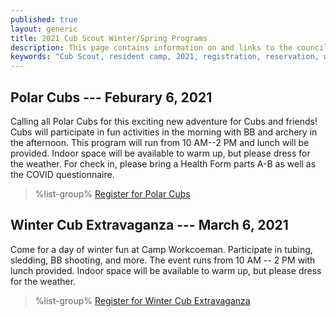 ```yaml
---
published: true
layout: generic
title: 2021 Cub Scout Winter/Spring Programs
description: This page contains information on and links to the council website to register for winter/spring 2021 programs at Camp Workcoeman.
keywords: "Cub Scout, resident camp, 2021, registration, reservation, winter/spring programs"
---
```


## Polar Cubs --- Feburary 6, 2021

Calling all Polar Cubs for this exciting new adventure for Cubs and friends! Cubs will participate in fun activities in the morning with BB and archery in the afternoon. This program will run from 10 AM--2 PM and lunch will be provided.   Indoor space will be available to warm up, but please dress for the weather. For check in, please bring a Health Form parts A-B as well as the COVID questionnaire.

> %list-group%
> <a href="https://scoutingevent.com/066-43410" class="list-group-item">Register for Polar Cubs</a>

## Winter Cub Extravaganza --- March 6, 2021

Come for a day of winter fun at Camp Workcoeman. Participate in tubing, sledding, BB shooting, and more. The event runs from 10 AM -- 2 PM with lunch provided. Indoor space will be available to warm up, but please dress for the weather.

> %list-group%
> <a href="https://scoutingevent.com/066-43412" class="list-group-item">Register for Winter Cub Extravaganza</a>

